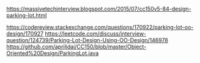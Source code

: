 https://massivetechinterview.blogspot.com/2015/07/cc150v5-84-design-parking-lot.html

https://codereview.stackexchange.com/questions/170922/parking-lot-oo-design/170927
https://leetcode.com/discuss/interview-question/124739/Parking-Lot-Design-Using-OO-Design/146978
https://github.com/apriljdai/CC150/blob/master/Object-Oriented%20Design/ParkingLot.java
